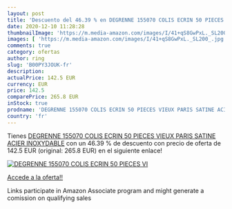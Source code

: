 ```yaml
---
layout: post
title: 'Descuento del 46.39 % en DEGRENNE 155070 COLIS ECRIN 50 PIECES VI'
date: 2020-12-10 11:28:28
thumbnailImage: 'https://m.media-amazon.com/images/I/41+qS8GwPxL._SL200_.jpg'
images: [ 'https://m.media-amazon.com/images/I/41+qS8GwPxL._SL200_.jpg' ]
comments: true
category: ofertas
author: ring
slug: 'B00PY3JOUK-fr'
description:
actualPrice: 142.5 EUR
currency: EUR
price: 142.5
comparePrice: 265.8 EUR
inStock: true
prodname: 'DEGRENNE 155070 COLIS ECRIN 50 PIECES VIEUX PARIS SATINE ACIER INOXYDABLE'
country: 'fr'
---
```


Tienes [DEGRENNE 155070 COLIS ECRIN 50 PIECES VIEUX PARIS SATINE ACIER INOXYDABLE](https://www.amazon.fr/dp/B00PY3JOUK/?tag=tolees0d-21) con un 46.39 % de descuento con precio de oferta de 142.5 EUR (original: 265.8 EUR) en el siguiente enlace!

[![DEGRENNE 155070 COLIS ECRIN 50 PIECES VI](https://m.media-amazon.com/images/I/41+qS8GwPxL._SL200_.jpg)](https://www.amazon.fr/dp/B00PY3JOUK/?tag=tolees0d-21)

[Accede a la oferta!!](https://www.amazon.fr/dp/B00PY3JOUK/?tag=tolees0d-21)

Links participate in Amazon Associate program and might generate a comission on qualifying sales


